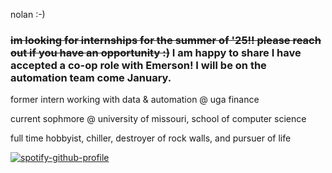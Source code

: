 nolan :-)

 ### ~~im looking for internships for the summer of '25!! please reach out if you have an opportunity :)~~ I am happy to share I have accepted a co-op role with Emerson! I will be on the automation team come January.

former intern working with data & automation @ uga finance 

current sophmore @ university of missouri, school of computer science

full time hobbyist, chiller, destroyer of rock walls, and pursuer of life

[![spotify-github-profile](https://spotify-github-profile.kittinanx.com/api/view?uid=dingledong2&cover_image=true&theme=default&show_offline=false&background_color=121212&interchange=false)](https://github.com/kittinan/spotify-github-profile)
<!---
nnnolan/nnnolan is a ✨ special ✨ repository because its `README.md` (this file) appears on your GitHub profile.
You can click the Preview link to take a look at your changes.
--->
